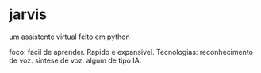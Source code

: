 # jarvis
 um assistente virtual feito em python

foco:
    facil de aprender.
    Rapido e expansivel.
Tecnologias:
    reconhecimento de voz.
    sintese de voz.
    algum de tipo IA.